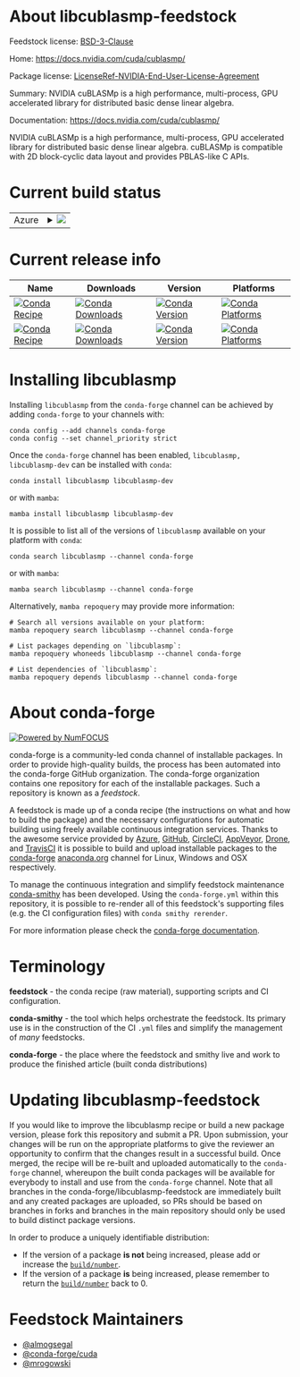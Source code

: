 About libcublasmp-feedstock
===========================

Feedstock license: [BSD-3-Clause](https://github.com/conda-forge/libcublasmp-feedstock/blob/main/LICENSE.txt)

Home: https://docs.nvidia.com/cuda/cublasmp/

Package license: [LicenseRef-NVIDIA-End-User-License-Agreement](https://docs.nvidia.com/cuda/cublasmp/license/index.html)

Summary: NVIDIA cuBLASMp is a high performance, multi-process, GPU accelerated library for distributed basic dense linear algebra.

Documentation: https://docs.nvidia.com/cuda/cublasmp/

NVIDIA cuBLASMp is a high performance, multi-process, GPU accelerated library for distributed basic dense linear algebra.
cuBLASMp is compatible with 2D block-cyclic data layout and provides PBLAS-like C APIs.


Current build status
====================


<table>
    
  <tr>
    <td>Azure</td>
    <td>
      <details>
        <summary>
          <a href="https://dev.azure.com/conda-forge/feedstock-builds/_build/latest?definitionId=23385&branchName=main">
            <img src="https://dev.azure.com/conda-forge/feedstock-builds/_apis/build/status/libcublasmp-feedstock?branchName=main">
          </a>
        </summary>
        <table>
          <thead><tr><th>Variant</th><th>Status</th></tr></thead>
          <tbody><tr>
              <td>linux_64_cuda_compiler_version12.9</td>
              <td>
                <a href="https://dev.azure.com/conda-forge/feedstock-builds/_build/latest?definitionId=23385&branchName=main">
                  <img src="https://dev.azure.com/conda-forge/feedstock-builds/_apis/build/status/libcublasmp-feedstock?branchName=main&jobName=linux&configuration=linux%20linux_64_cuda_compiler_version12.9" alt="variant">
                </a>
              </td>
            </tr><tr>
              <td>linux_64_cuda_compiler_version13.0</td>
              <td>
                <a href="https://dev.azure.com/conda-forge/feedstock-builds/_build/latest?definitionId=23385&branchName=main">
                  <img src="https://dev.azure.com/conda-forge/feedstock-builds/_apis/build/status/libcublasmp-feedstock?branchName=main&jobName=linux&configuration=linux%20linux_64_cuda_compiler_version13.0" alt="variant">
                </a>
              </td>
            </tr><tr>
              <td>linux_aarch64_cuda_compiler_version12.9</td>
              <td>
                <a href="https://dev.azure.com/conda-forge/feedstock-builds/_build/latest?definitionId=23385&branchName=main">
                  <img src="https://dev.azure.com/conda-forge/feedstock-builds/_apis/build/status/libcublasmp-feedstock?branchName=main&jobName=linux&configuration=linux%20linux_aarch64_cuda_compiler_version12.9" alt="variant">
                </a>
              </td>
            </tr><tr>
              <td>linux_aarch64_cuda_compiler_version13.0</td>
              <td>
                <a href="https://dev.azure.com/conda-forge/feedstock-builds/_build/latest?definitionId=23385&branchName=main">
                  <img src="https://dev.azure.com/conda-forge/feedstock-builds/_apis/build/status/libcublasmp-feedstock?branchName=main&jobName=linux&configuration=linux%20linux_aarch64_cuda_compiler_version13.0" alt="variant">
                </a>
              </td>
            </tr>
          </tbody>
        </table>
      </details>
    </td>
  </tr>
</table>

Current release info
====================

| Name | Downloads | Version | Platforms |
| --- | --- | --- | --- |
| [![Conda Recipe](https://img.shields.io/badge/recipe-libcublasmp-green.svg)](https://anaconda.org/conda-forge/libcublasmp) | [![Conda Downloads](https://img.shields.io/conda/dn/conda-forge/libcublasmp.svg)](https://anaconda.org/conda-forge/libcublasmp) | [![Conda Version](https://img.shields.io/conda/vn/conda-forge/libcublasmp.svg)](https://anaconda.org/conda-forge/libcublasmp) | [![Conda Platforms](https://img.shields.io/conda/pn/conda-forge/libcublasmp.svg)](https://anaconda.org/conda-forge/libcublasmp) |
| [![Conda Recipe](https://img.shields.io/badge/recipe-libcublasmp--dev-green.svg)](https://anaconda.org/conda-forge/libcublasmp-dev) | [![Conda Downloads](https://img.shields.io/conda/dn/conda-forge/libcublasmp-dev.svg)](https://anaconda.org/conda-forge/libcublasmp-dev) | [![Conda Version](https://img.shields.io/conda/vn/conda-forge/libcublasmp-dev.svg)](https://anaconda.org/conda-forge/libcublasmp-dev) | [![Conda Platforms](https://img.shields.io/conda/pn/conda-forge/libcublasmp-dev.svg)](https://anaconda.org/conda-forge/libcublasmp-dev) |

Installing libcublasmp
======================

Installing `libcublasmp` from the `conda-forge` channel can be achieved by adding `conda-forge` to your channels with:

```
conda config --add channels conda-forge
conda config --set channel_priority strict
```

Once the `conda-forge` channel has been enabled, `libcublasmp, libcublasmp-dev` can be installed with `conda`:

```
conda install libcublasmp libcublasmp-dev
```

or with `mamba`:

```
mamba install libcublasmp libcublasmp-dev
```

It is possible to list all of the versions of `libcublasmp` available on your platform with `conda`:

```
conda search libcublasmp --channel conda-forge
```

or with `mamba`:

```
mamba search libcublasmp --channel conda-forge
```

Alternatively, `mamba repoquery` may provide more information:

```
# Search all versions available on your platform:
mamba repoquery search libcublasmp --channel conda-forge

# List packages depending on `libcublasmp`:
mamba repoquery whoneeds libcublasmp --channel conda-forge

# List dependencies of `libcublasmp`:
mamba repoquery depends libcublasmp --channel conda-forge
```


About conda-forge
=================

[![Powered by
NumFOCUS](https://img.shields.io/badge/powered%20by-NumFOCUS-orange.svg?style=flat&colorA=E1523D&colorB=007D8A)](https://numfocus.org)

conda-forge is a community-led conda channel of installable packages.
In order to provide high-quality builds, the process has been automated into the
conda-forge GitHub organization. The conda-forge organization contains one repository
for each of the installable packages. Such a repository is known as a *feedstock*.

A feedstock is made up of a conda recipe (the instructions on what and how to build
the package) and the necessary configurations for automatic building using freely
available continuous integration services. Thanks to the awesome service provided by
[Azure](https://azure.microsoft.com/en-us/services/devops/), [GitHub](https://github.com/),
[CircleCI](https://circleci.com/), [AppVeyor](https://www.appveyor.com/),
[Drone](https://cloud.drone.io/welcome), and [TravisCI](https://travis-ci.com/)
it is possible to build and upload installable packages to the
[conda-forge](https://anaconda.org/conda-forge) [anaconda.org](https://anaconda.org/)
channel for Linux, Windows and OSX respectively.

To manage the continuous integration and simplify feedstock maintenance
[conda-smithy](https://github.com/conda-forge/conda-smithy) has been developed.
Using the ``conda-forge.yml`` within this repository, it is possible to re-render all of
this feedstock's supporting files (e.g. the CI configuration files) with ``conda smithy rerender``.

For more information please check the [conda-forge documentation](https://conda-forge.org/docs/).

Terminology
===========

**feedstock** - the conda recipe (raw material), supporting scripts and CI configuration.

**conda-smithy** - the tool which helps orchestrate the feedstock.
                   Its primary use is in the construction of the CI ``.yml`` files
                   and simplify the management of *many* feedstocks.

**conda-forge** - the place where the feedstock and smithy live and work to
                  produce the finished article (built conda distributions)


Updating libcublasmp-feedstock
==============================

If you would like to improve the libcublasmp recipe or build a new
package version, please fork this repository and submit a PR. Upon submission,
your changes will be run on the appropriate platforms to give the reviewer an
opportunity to confirm that the changes result in a successful build. Once
merged, the recipe will be re-built and uploaded automatically to the
`conda-forge` channel, whereupon the built conda packages will be available for
everybody to install and use from the `conda-forge` channel.
Note that all branches in the conda-forge/libcublasmp-feedstock are
immediately built and any created packages are uploaded, so PRs should be based
on branches in forks and branches in the main repository should only be used to
build distinct package versions.

In order to produce a uniquely identifiable distribution:
 * If the version of a package **is not** being increased, please add or increase
   the [``build/number``](https://docs.conda.io/projects/conda-build/en/latest/resources/define-metadata.html#build-number-and-string).
 * If the version of a package **is** being increased, please remember to return
   the [``build/number``](https://docs.conda.io/projects/conda-build/en/latest/resources/define-metadata.html#build-number-and-string)
   back to 0.

Feedstock Maintainers
=====================

* [@almogsegal](https://github.com/almogsegal/)
* [@conda-forge/cuda](https://github.com/orgs/conda-forge/teams/cuda/)
* [@mrogowski](https://github.com/mrogowski/)

